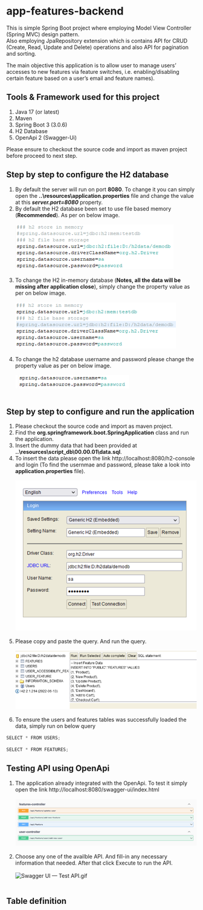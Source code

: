# app-features-backend
This is simple Spring Boot project where employing Model View Controller (Spring MVC) design pattern. 
<br />
Also employing JpaRepository extension which is contains API for CRUD (Create, Read, Update and Delete) operations and also API for pagination and sorting.

The main objective this application is to allow user to manage users’ accesses to new features via feature switches,
i.e. enabling/disabling certain feature based on a user’s email and feature names).  

## Tools & Framework used for this project
1. Java 17 (or latest)
2. Maven
3. Spring Boot 3 (3.0.6)
4. H2 Database
5. OpenApi 2 (Swagger-Ui)

Please ensure to checkout the source code and import as maven project before proceed to next step.

## Step by step to configure the H2 database
1. By default the server will run on port **8080**. To change it you can simply open the **..\resources\application.properties** file and change the value at this **_server.port=8080_** property.
2. By default the H2 database been set to use file based memory (**Recommended**). As per on below image.
<br /><br /> ![Configure-h2db-file-based](images/Configure-h2db-file-based.png) <br /><br />
3. To change the H2 in-memory database (**Notes, all the data will be missing after application close**), simply change the property value as per on below image.
<br /><br /> ![Configure-h2db-in-memory.png](images/Configure-h2db-in-memory.png) <br /><br />
4. To change the h2 database username and password please change the property value as per on below image.
<br /><br /> ![Configure-h2db-username-password.png](images/Configure-h2db-username-password.png) <br /><br />

## Step by step to configure and run the application
1. Please checkout the source code and import as maven project.
2. Find the **org.springframework.boot.SpringApplication** class and run the application.
3. Insert the dummy data that had been provided at **..\resources\script_db\00.00.01\data.sql**.
4. To insert the data please open the link http://localhost:8080/h2-console and login (To find the usernmae and password, please take a look into **application.properties** file).
<br /><br /> ![Configure-h2db-username-password.png](images/H2db-login.png) <br /><br />
5. Please copy and paste the query. And run the query.
<br /><br /> ![Run-query.png](images/Run-query.png) <br /><br />
6. To ensure the users and features tables was successfully loaded the data, simply run on below query

```js
SELECT * FROM USERS;
```
```js
SELECT * FROM FEATURES;
```

## Testing API using OpenApi
1. The application already integrated with the OpenApi. To test it simply open the link http://localhost:8080/swagger-ui/index.html
<br /><br /> ![Swagger-ui-API.png](images/Swagger-ui-API.png) <br /><br />
2. Choose any one of the availble API. And fill-in any necessary information that needed. After that click Execute to run the API.
<br /><br /> ![Swagger UI — Test API.gif](https://github.com/Oculuszzz/app-features-backend/blob/main/images/Swagger%20UI%20%E2%80%94%20Test%20API.gif) <br /><br />

## Table definition
